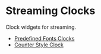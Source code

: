 # Streaming Clocks

Clock widgets for streaming.

- [Predefined Fonts Clocks](/clock/svg)
- [Counter Style Clock](/clock/counter-style)
